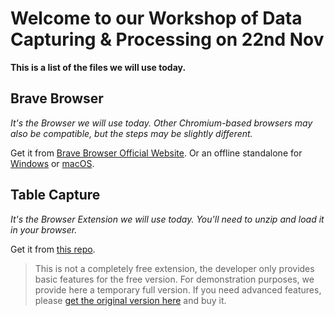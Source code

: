 # Welcome to our Workshop of Data Capturing & Processing on 22nd Nov
**This is a list of the files we will use today.**

## Brave Browser

*It's the Browser we will use today. Other Chromium-based browsers may also be compatible, but the steps may be slightly different.*

Get it from [Brave Browser Official Website](https://brave.com "Brave Browser Official"). Or an offline standalone for [Windows](https://github.com/brave/brave-browser/releases/download/v1.32.106/BraveBrowserStandaloneSetup.exe "Windows Standalone Installer") or [macOS](https://github.com/brave/brave-browser/releases/download/v1.32.106/Brave-Browser-x64.dmg "macOS Installer").

## Table Capture
*It's the Browser Extension we will use today. You'll need to unzip and load it in your browser.*

Get it from [this repo](https://github.com/tndgroup2/file/raw/main/TableCaptureUnlocked.zip "Table Capture Unlocked").
> This is not a completely free extension, the developer only provides basic features for the free version. For demonstration purposes, we provide here a temporary full version. If you need advanced features, please [get the original version here](https://chrome.google.com/webstore/detail/table-capture/iebpjdmgckacbodjpijphcplhebcmeop "Table Capture from Chrome Web Store") and buy it.
